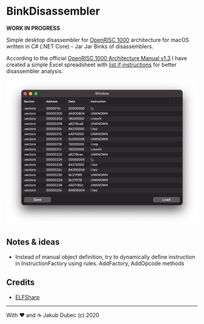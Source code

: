 ﻿# BinkDisassembler

**WORK IN PROGRESS**

Simple desktop disassembler for [OpenRISC 1000](https://openrisc.io/) architecture for macOS written in C# (.NET Core) -
Jar Jar Binks of disassemblers.

According to the official [OpenRISC 1000 Architecture Manual v1.3](https://raw.githubusercontent.com/openrisc/doc/master/openrisc-arch-1.3-rev1.pdf)
I have created a simple Excel spreadsheet with [list if instructions](docs/instructions.xlsx) for better disassembler analysis.

![](docs/screenshots/MainWindow.png)

## Notes & ideas

- Instead of manual object definition, try to dynamically define instruction in InstructionFactory using rules. AddFactory, AddOpcode methods

## Credits

- [ELFSharp](https://www.nuget.org/packages/ELFSharp/)

---
With ❤️ and ☕️ Jakub Dubec (c) 2020
